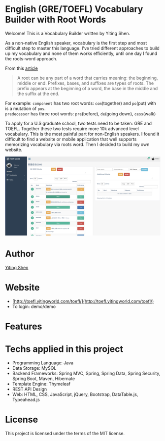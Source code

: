 English (GRE/TOEFL) Vocabulary Builder with Root Words
================================
Welcome! This is a Vocabulary Builder written by Yiting Shen. 

As a non-native English speaker, vocabulary is the first step and most difficult step to master this language. I've tried different approaches to build up my vocabulary and none of them works efficiently, until one day I found the roots-word approach. 

From this [article](https://learningenglish.voanews.com/a/grow-your-vocabulary-by-learning-root-words/4113426.html)

>A root can be any part of a word that carries meaning: the beginning, middle or end. Prefixes, bases, and suffixes are types of roots. The prefix appears at the beginning of a word, the base in the middle and the suffix at the end.

For example: 
`component` has two root words: `com`(together) and `po`(put) with is a mutation of `pos`.   
`predecessor` has three root words: `pre`(before), `de`(going down), `cess`(walk)

To apply for a U.S graduate school, two tests need to be taken: GRE and TOEFL. Together these two tests require more 10k advanced level vocabulary. This is the most painful part for non-English speakers. I found it difficult to find a website or mobile application that well supports memorizing vocabulary via roots word. Then I decided to build my own website.


![](https://raw.githubusercontent.com/shenyiting2018/toefl-vocabulary-helper/master/main-page.png)

Author
========
[Yiting Shen](https://www.linkedin.com/in/shenyiting/) 

Website
========
* [http://toefl.yitingworld.com/toefl/](http://toefl.yitingworld.com/toefl/)
* To login: demo/demo

Features
=======


Techs applied in this project
=======

* Programming Language: Java
* Data Storage: MySQL
* Backend Frameworks: Spring MVC, Spring, Spring Data, Spring Security, Spring Boot, Maven, Hibernate
* Template Engine: Thymeleaf
* REST API Design
* Web: HTML, CSS, JavaScript, jQuery, Bootstrap, DataTable.js, Typeahead.js


License
=======

This project is licensed under the terms of the MIT license.
